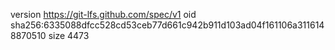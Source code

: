 version https://git-lfs.github.com/spec/v1
oid sha256:6335088dfcc528cd53ceb77d661c942b911d103ad04f161106a3116148870510
size 4473
